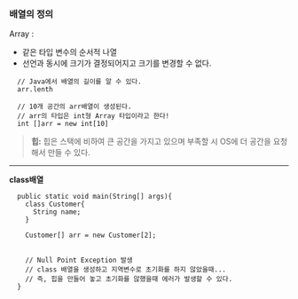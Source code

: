 
### 배열의 정의

Array : 

- 같은 타입 변수의 순서적 나열
- 선언과 동시에 크기가 결정되어지고 크기를 변경할 수 없다.

```
  // Java에서 배열의 길이를 알 수 있다.
  arr.lenth
  
  // 10개 공간의 arr배열이 생성된다.
  // arr의 타입은 int형 Array 타입이라고 한다!
  int []arr = new int[10]
```

> **힙:**
> 힙은 스택에 비하여 큰 공간을 가지고 있으며
> 부족할 시 OS에 더 공간을 요청해서 만들 수 있다.

------------

**class배열** 
```
  public static void main(String[] args){
    class Customer{
      String name;
    }
    
    Customer[] arr = new Customer[2];
    
    
    // Null Point Exception 발생
    // class 배열을 생성하고 지역변수로 초기화를 하지 않았을때...
    // 즉, 힙을 만들어 놓고 초기화를 않했을때 에러가 발생할 수 있다.
  }
```
